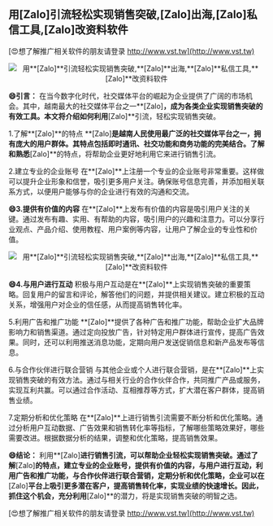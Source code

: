 ## **用**[Zalo]**引流轻松实现销售突破,**[Zalo]**出海,**[Zalo]**私信工具,**[Zalo]**改资料软件**

[😍想了解推广相关软件的朋友请登录 http://www.vst.tw](http://www.vst.tw)

 <center><img src="https://vst.tw/MP4/tuiguang/png/3.png" alt="用**[Zalo]**引流轻松实现销售突破,**[Zalo]**出海,**[Zalo]**私信工具,**[Zalo]**改资料软件"></center>

**😄引言：**
在当今数字化时代，社交媒体平台的崛起为企业提供了广阔的市场机会。其中，越南最大的社交媒体平台之一**[Zalo]**，成为各类企业实现销售突破的有效工具。本文将介绍如何利用**[Zalo]**引流，轻松实现销售突破。

1.了解**[Zalo]**的特点
**[Zalo]**是越南人民使用最广泛的社交媒体平台之一，拥有庞大的用户群体。其特点包括即时通讯、社交功能和商务功能的完美结合。了解和熟悉**[Zalo]**的特点，将帮助企业更好地利用它来进行销售引流。

2.建立专业的企业账号
在**[Zalo]**上注册一个专业的企业账号非常重要。这样做可以提升企业形象和信誉，吸引更多用户关注。确保账号信息完善，并添加相关联系方式，以便用户能够与你的企业进行有效的沟通和交流。

**😄3.提供有价值的内容**
在**[Zalo]**上发布有价值的内容是吸引用户关注的关键。通过发布有趣、实用、有帮助的内容，吸引用户的兴趣和注意力。可以分享行业观点、产品介绍、使用教程、用户案例等内容，让用户了解企业的专业性和价值。

 <center><img src="https://vst.tw/MP4/tuiguang/png/5.png" alt="用**[Zalo]**引流轻松实现销售突破,**[Zalo]**出海,**[Zalo]**私信工具,**[Zalo]**改资料软件"></center>

**😄4.与用户进行互动**
积极与用户互动是在**[Zalo]**上实现销售突破的重要策略。回复用户的留言和评论，解答他们的问题，并提供相关建议。建立积极的互动关系，增强用户对企业的信任感，从而提高销售转化率。

5.利用广告和推广功能
**[Zalo]**提供了各种广告和推广功能，帮助企业扩大品牌影响力和销售渠道。通过定向投放广告，针对特定用户群体进行宣传，提高广告效果。同时，还可以利用推送消息功能，定期向用户发送促销信息和新产品发布等信息。

6.与合作伙伴进行联合营销
与其他企业或个人进行联合营销，是在**[Zalo]**上实现销售突破的有效方法。通过与相关行业的合作伙伴合作，共同推广产品或服务，实现互利共赢。可以通过合作活动、互相推荐等方式，扩大潜在客户群体，提高销售业绩。

7.定期分析和优化策略
在**[Zalo]**上进行销售引流需要不断分析和优化策略。通过分析用户互动数据、广告效果和销售转化率等指标，了解哪些策略效果好，哪些需要改进。根据数据分析的结果，调整和优化策略，提高销售效果。

**😄结论：**
利用**[Zalo]**进行销售引流，可以帮助企业轻松实现销售突破。通过了解**[Zalo]**的特点，建立专业的企业账号，提供有价值的内容，与用户进行互动，利用广告和推广功能，与合作伙伴进行联合营销，定期分析和优化策略，企业可以在**[Zalo]**平台上吸引更多潜在客户，提高销售转化率，实现业绩的快速增长。因此，抓住这个机会，充分利用**[Zalo]**的潜力，将是实现销售突破的明智之选。

[😍想了解推广相关软件的朋友请登录 http://www.vst.tw](http://www.vst.tw)



